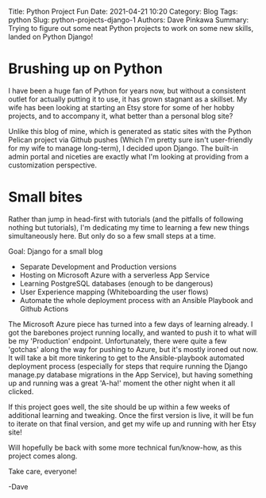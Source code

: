 Title: Python Project Fun
Date: 2021-04-21 10:20
Category: Blog
Tags: python
Slug: python-projects-django-1
Authors: Dave Pinkawa
Summary: Trying to figure out some neat Python projects to work on some new skills, landed on Python Django!

# Brushing up on Python

I have been a huge fan of Python for years now, but without a consistent outlet for actually putting it to use, it has grown stagnant as a skillset. My wife has been looking at starting an Etsy store for some of her hobby projects, and to accompany it, what better than a personal blog site?

Unlike this blog of mine, which is generated as static sites with the Python Pelican project via Github pushes (Which I'm pretty sure isn't user-friendly for my wife to manage long-term), I decided upon Django. The built-in admin portal and niceties are exactly what I'm looking at providing from a customization perspective.

# Small bites

Rather than jump in head-first with tutorials (and the pitfalls of following nothing but tutorials), I'm dedicating my time to learning a few new things simultaneously here. But only do so a few small steps at a time.

Goal: Django for a small blog

* Separate Development and Production versions
* Hosting on Microsoft Azure with a serverless App Service
* Learning PostgreSQL databases (enough to be dangerous)
* User Experience mapping (Whiteboarding the user flows)
* Automate the whole deployment process with an Ansible Playbook and Github Actions

The Microsoft Azure piece has turned into a few days of learning already. I got the barebones project running locally, and wanted to push it to what will be my 'Production' endpoint. Unfortunately, there were quite a few 'gotchas' along the way for pushing to Azure, but it's mostly ironed out now. It will take a bit more tinkering to get to the Ansible-playbook automated deployment process (especially for steps that require running the Django manage.py database migrations in the App Service), but having something up and running was a great 'A-ha!' moment the other night when it all clicked.

If this project goes well, the site should be up within a few weeks of additional learning and tweaking. Once the first version is live, it will be fun to iterate on that final version, and get my wife up and running with her Etsy site!

Will hopefully be back with some more technical fun/know-how, as this project comes along.

Take care, everyone!

-Dave